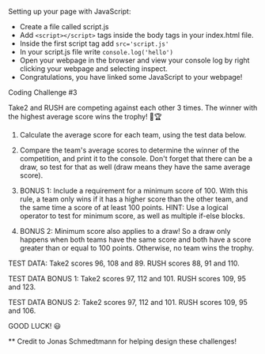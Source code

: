 Setting up your page with JavaScript:

- Create a file called script.js
- Add `<script></script>` tags inside the body tags in your index.html file.
- Inside the first script tag add `src='script.js'`
- In your script.js file write `console.log('hello')` 
- Open your webpage in the browser and view your console log by right clicking your webpage and selecting inspect.
- Congratulations, you have linked some JavaScript to your webpage!

Coding Challenge #3

Take2 and RUSH are competing against each other 3 times. The winner with the highest average score wins the trophy! 🏀🏆

1. Calculate the average score for each team, using the test data below.

2. Compare the team's average scores to determine the winner of the competition, and print it to the console. Don't forget that there can be a draw, so test for that as well (draw means they have the same average score).

3. BONUS 1: Include a requirement for a minimum score of 100. With this rule, a team only wins if it has a higher score than the other team, and the same time a score of at least 100 points. HINT: Use a logical operator to test for minimum score, as well as multiple if-else blocks.

4. BONUS 2: Minimum score also applies to a draw! So a draw only happens when both teams have the same score and both have a score greater than or equal to 100 points. Otherwise, no team wins the trophy.

TEST DATA: Take2 scores 96, 108 and 89. RUSH scores 88, 91 and 110.

TEST DATA BONUS 1: Take2 scores 97, 112 and 101. RUSH scores 109, 95 and 123.

TEST DATA BONUS 2: Take2 scores 97, 112 and 101. RUSH scores 109, 95 and 106.

GOOD LUCK! 😃

** Credit to Jonas Schmedtmann for helping design these challenges!